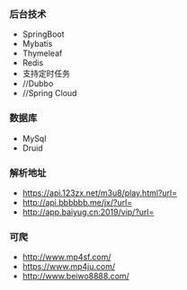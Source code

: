 ### 后台技术
- SpringBoot
- Mybatis
- Thymeleaf
- Redis
- 支持定时任务
- //Dubbo
- //Spring Cloud


### 数据库
- MySql
- Druid

### 解析地址
- https://api.123zx.net/m3u8/play.html?url=
- http://api.bbbbbb.me/jx/?url=
- http://app.baiyug.cn:2019/vip/?url=

### 可爬
- http://www.mp4sf.com/
- https://www.mp4ju.com/
- http://www.beiwo8888.com/